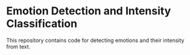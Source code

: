 # Emotion Detection and Intensity Classification

This repository contains code for detecting emotions and their intensity from text.